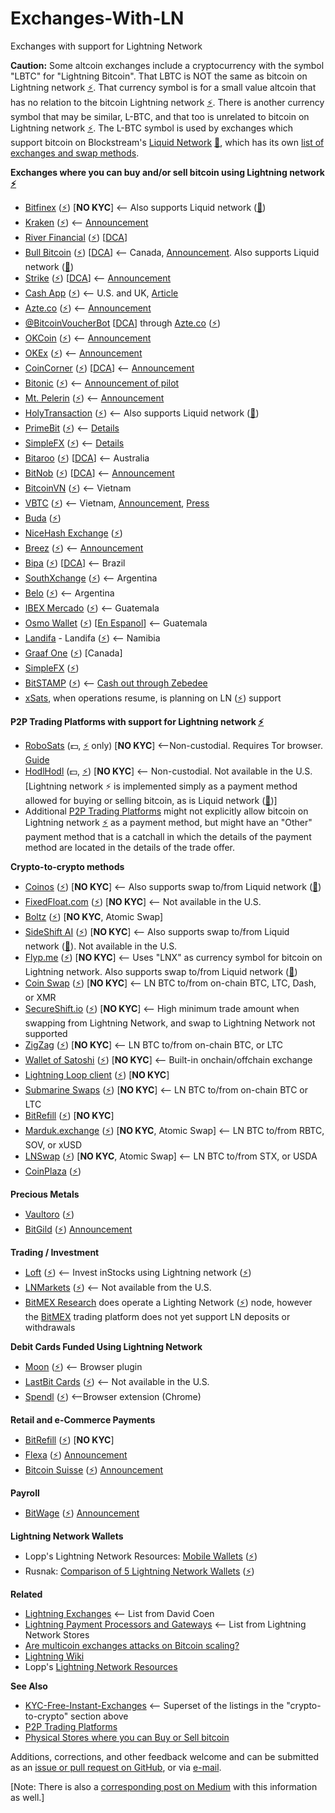 # Exchanges-With-LN
Exchanges with support for Lightning Network

**Caution:** Some altcoin exchanges include a cryptocurrency with the symbol "LBTC" for "Lightning Bitcoin". That LBTC is NOT the same as bitcoin on Lightning network [⚡](https://www.lopp.net/lightning-information.html#desktop_wallets). That currency symbol is for a small value altcoin that has no relation to the bitcoin Lightning network [⚡](https://www.lopp.net/lightning-information.html#desktop_wallets). There is another currency symbol that may be similar, L-BTC, and that too is unrelated to bitcoin on Lightning network [⚡](https://www.lopp.net/lightning-information.html#desktop_wallets). The L-BTC symbol is used by exchanges which support bitcoin on Blockstream's [Liquid Network](https://blockstream.com/liquid) [🌊](https://help.blockstream.com/hc/en-us/articles/900000633526-Where-can-I-get-a-Liquid-wallet-), which has its own [list of exchanges and swap methods](https://help.blockstream.com/hc/en-us/articles/900000629383).

**Exchanges where you can buy and/or sell bitcoin using Lightning network [⚡](https://www.lopp.net/lightning-information.html#desktop_wallets)**

- [Bitfinex](https://bitfinex.com/) ([⚡](https://www.lopp.net/lightning-information.html#desktop_wallets)) [**NO KYC**] <-- Also supports Liquid network ([🌊](https://help.blockstream.com/hc/en-us/articles/900000633526-Where-can-I-get-a-Liquid-wallet-))
- [Kraken](https://www.kraken.com/) ([⚡](https://www.lopp.net/lightning-information.html#desktop_wallets)) <-- [Announcement](https://blog.kraken.com/post/13502/kraken-now-supports-instant-lightning-network-btc-transactions)
- [River Financial](https://river.com/) ([⚡](https://www.lopp.net/lightning-information.html#desktop_wallets)) [[DCA](https://medium.com/@cointastical/dollar-cost-averaging-the-answer-to-the-question-is-now-a-good-time-to-buy-bitcoin-a84e518f50f0)]
- [Bull Bitcoin](https://bullbitcoin.com/) ([⚡](https://www.lopp.net/lightning-information.html#desktop_wallets)) [[DCA](https://medium.com/@cointastical/dollar-cost-averaging-the-answer-to-the-question-is-now-a-good-time-to-buy-bitcoin-a84e518f50f0)] <-- Canada, [Announcement](https://medium.com/bull-bitcoin/scaling-bull-bitcoins-non-custodial-services-with-the-lightning-network-782585d96098). Also supports Liquid network ([🌊](https://help.blockstream.com/hc/en-us/articles/900000633526-Where-can-I-get-a-Liquid-wallet-))
- [Strike](https://strike.zaphq.io/) ([⚡](https://www.lopp.net/lightning-information.html#desktop_wallets)) [[DCA](https://medium.com/@cointastical/dollar-cost-averaging-the-answer-to-the-question-is-now-a-good-time-to-buy-bitcoin-a84e518f50f0)] <-- [Announcement](https://medium.com/@JimmyMow/announcing-strike-by-zap-4f578c7c8984)
- [Cash App](https://Cash.app) ([⚡](https://www.lopp.net/lightning-information.html#desktop_wallets)) <-- U.S. and UK, [Article](https://www.coindesk.com/business/2022/01/18/blocks-cash-app-is-finally-integrating-the-lightning-network)
- [Azte.co](https://azte.co/#find_a_vendor) ([⚡](https://www.lopp.net/lightning-information.html#desktop_wallets)) <-- [Announcement](https://medium.com/@beautyon_/azteco-lightning-now-no-one-gets-left-behind-in-bitcoin-2b750f094ccf)
- [@BitcoinVoucherBot](https://BitcoinVoucherBot.com) [[DCA](https://medium.com/@cointastical/dollar-cost-averaging-the-answer-to-the-question-is-now-a-good-time-to-buy-bitcoin-a84e518f50f0)] through [Azte.co](https://azte.co) ([⚡](https://www.lopp.net/lightning-information.html#desktop_wallets))
- [OKCoin](https://www.okcoin.com/spot/trade) ([⚡](https://www.lopp.net/lightning-information.html#desktop_wallets)) <-- [Announcement](https://blog.okcoin.com/2021/03/04/how-to-use-bitcoin-lightning-network)
- [OKEx](https://www.okex.com/trade-spot) ([⚡](https://www.lopp.net/lightning-information.html#desktop_wallets)) <-- [Announcement](https://bitcoinmagazine.com/articles/okcoin-to-integrate-lightning-network)
- [CoinCorner](https://www.coincorner.com) ([⚡](https://www.lopp.net/lightning-information.html#desktop_wallets)) [[DCA](https://medium.com/@cointastical/dollar-cost-averaging-the-answer-to-the-question-is-now-a-good-time-to-buy-bitcoin-a84e518f50f0)] <-- [Announcement](https://twitter.com/CoinCorner/status/1346470541448761344)
- [Bitonic](https://bl3p.eu) ([⚡](https://www.lopp.net/lightning-information.html#desktop_wallets)) <-- [Announcement of pilot](https://bl3p.eu/news/76/BL3P+a)
- [Mt. Pelerin](https://mtpelerin.com) ([⚡](https://www.lopp.net/lightning-information.html#desktop_wallets)) <-- [Announcement](https://bitcoinmagazine.com/business/mt-pelerin-adds-support-for-bitcoin-lightning)
- [HolyTransaction](https://holytransaction.com/#exchange) ([⚡](https://www.lopp.net/lightning-information.html#desktop_wallets)) <-- Also supports Liquid network ([🌊](https://help.blockstream.com/hc/en-us/articles/900000633526-Where-can-I-get-a-Liquid-wallet-))
- [PrimeBit](https://primebit.com) ([⚡](https://www.lopp.net/lightning-information.html#desktop_wallets)) <-- [Details](https://primebit.com/bitcoin-lightning-network)
- [SimpleFX](https://simplefx.com/bitcoin-lightning-network) ([⚡](https://www.lopp.net/lightning-information.html#desktop_wallets)) <-- [Details](https://simplefx.com/bitcoin-lightning-network)
- [Bitaroo](https://bitaroo.com.au) ([⚡](https://www.lopp.net/lightning-information.html#desktop_wallets)) [[DCA](https://medium.com/@cointastical/dollar-cost-averaging-the-answer-to-the-question-is-now-a-good-time-to-buy-bitcoin-a84e518f50f0)] <-- Australia
- [BitNob](https://bitnob.com) ([⚡](https://www.lopp.net/lightning-information.html#desktop_wallets)) [[DCA](https://medium.com/@cointastical/dollar-cost-averaging-the-answer-to-the-question-is-now-a-good-time-to-buy-bitcoin-a84e518f50f0)] <-- [Announcement](https://blog.bitnob.com/introducing-the-lightning-network-as-explained-by-bitnob)
- [BitcoinVN](https://bitcoinvn.io) ([⚡](https://www.lopp.net/lightning-information.html#desktop_wallets)) <-- Vietnam
- [VBTC](https://vbtc.exchange/) ([⚡](https://www.lopp.net/lightning-information.html#desktop_wallets)) <-- Vietnam, [Announcement](https://twitter.com/VBTC_Vietnam/status/1353564136702005248), [Press](https://news.bitcoinvn.io/vbtc-adding-lightning-batched-segwit-withdrawals)
- [Buda](https://buda.com/) ([⚡](https://www.lopp.net/lightning-information.html#desktop_wallets))
- [NiceHash Exchange](https://www.nicehash.com/exchange) ([⚡](https://www.lopp.net/lightning-information.html#desktop_wallets))
- [Breez](https://breez.technology/) ([⚡](https://www.lopp.net/lightning-information.html#desktop_wallets)) <-- [Announcement](https://medium.com/breez-technology/breez-moonpay-the-easiest-way-to-buy-spend-bitcoin-on-lightning-3c40b3d3815a)
- [Bipa](https://bipa.app/) ([⚡](https://www.lopp.net/lightning-information.html#desktop_wallets)) [[DCA](https://medium.com/@cointastical/dollar-cost-averaging-the-answer-to-the-question-is-now-a-good-time-to-buy-bitcoin-a84e518f50f0)] <-- Brazil
- [SouthXchange](https://southxchange.com) ([⚡](https://www.lopp.net/lightning-information.html#desktop_wallets)) <-- Argentina
- [Belo](https://belo.app) ([⚡](https://www.lopp.net/lightning-information.html#desktop_wallets)) <-- Argentina
- [IBEX Mercado](https://www.poweredbyibex.io/technology#w-tabs-0-data-w-pane-0) ([⚡](https://www.lopp.net/lightning-information.html#desktop_wallets)) <-- Guatemala
- [Osmo Wallet](https://en.osmowallet.com/) ([⚡️](https://www.lopp.net/lightning-information.html#desktop_wallets)) [[En Espanol](https://osmowallet.com/)] <-- Guatemala
- [Landifa](https://landifa.com/) - Landifa ([⚡](https://www.lopp.net/lightning-information.html#desktop_wallets)) <-- Namibia
- [Graaf One](https://www.graaf.one/) ([⚡](https://www.lopp.net/lightning-information.html#desktop_wallets)) [Canada]
- [SimpleFX](https://simplefx.com/bitcoin-lightning-network) ([⚡](https://www.lopp.net/lightning-information.html#desktop_wallets))
- [BitSTAMP](https://bitstamp.net/) ([⚡](https://www.lopp.net/lightning-information.html#desktop_wallets)) <-- [Cash out through Zebedee](https://blog.bitstamp.net/post/how-to-use-the-new-lightning-network-bridge-for-instant-bitcoin-top-ups-in-crypto-gaming)
- [xSats](https://xsats.com), when operations resume, is planning on LN ([⚡](https://www.lopp.net/lightning-information.html#desktop_wallets)) support

**P2P Trading Platforms with support for Lightning network [⚡](https://www.lopp.net/lightning-information.html#desktop_wallets)**

- [RoboSats](https://github.com/Reckless-Satoshi/robosats/blob/main/README.md) (💵, [⚡](https://www.lopp.net/lightning-information.html#desktop_wallets) only) [**NO KYC**] <--Non-custodial. Requires Tor browser. [Guide](https://github.com/Reckless-Satoshi/robosats/blob/2565c59028fc796a5f520edd79bb7982348cd0be/docs/how-to-use.md)
- [HodlHodl](https://medium.com/@hodlhodl/new-payment-method-exchange-btc-on-chain-for-lightning-btc-1d9433c25c5e) (💵, [⚡](https://www.lopp.net/lightning-information.html#desktop_wallets)) [**NO KYC**] <-- Non-custodial. Not available in the U.S. [Lightning network ⚡ is implemented simply as a payment method allowed for buying or selling bitcoin, as is Liquid network ([🌊](https://help.blockstream.com/hc/en-us/articles/900000633526-Where-can-I-get-a-Liquid-wallet-))]
- Additional [P2P Trading Platforms](https://cointastical.github.io/P2P-Trading-Exchanges) might not explicitly allow bitcoin on Lightning network [⚡](https://www.lopp.net/lightning-information.html#desktop_wallets) as a payment method, but might have an "Other" payment method that is a catchall in which the details of the payment method are located in the details of the trade offer.

**Crypto-to-crypto methods**

- [Coinos](https://coinos.io) ([⚡](https://www.lopp.net/lightning-information.html#desktop_wallets)) [**NO KYC**] <-- Also supports swap to/from Liquid network ([🌊](https://help.blockstream.com/hc/en-us/articles/900000633526-Where-can-I-get-a-Liquid-wallet-))
- [FixedFloat.com](https://fixedfloat.com/) ([⚡](https://www.lopp.net/lightning-information.html#desktop_wallets)) [**NO KYC**] <-- Not available in the U.S.
- [Boltz](https://boltz.exchange/) ([⚡](https://www.lopp.net/lightning-information.html#desktop_wallets)) [**NO KYC**, Atomic Swap]
- [SideShift AI](https://sideshift.ai/) ([⚡](https://www.lopp.net/lightning-information.html#desktop_wallets)) [**NO KYC**] <-- Also supports swap to/from Liquid network ([🌊](https://help.blockstream.com/hc/en-us/articles/900000633526-Where-can-I-get-a-Liquid-wallet-)). Not available in the U.S.
- [Flyp.me](https://flyp.me/) ([⚡](https://www.lopp.net/lightning-information.html#desktop_wallets)) [**NO KYC**] <-- Uses "LNX" as currency symbol for bitcoin on Lightning network. Also supports swap to/from Liquid network ([🌊](https://help.blockstream.com/hc/en-us/articles/900000633526-Where-can-I-get-a-Liquid-wallet-))
- [Coin Swap](https://coinswap.click/) ([⚡](https://www.lopp.net/lightning-information.html#desktop_wallets)) [**NO KYC**] <-- LN BTC to/from on-chain BTC, LTC, Dash, or XMR
- [SecureShift.io](https://secureshift.io/) ([⚡](https://www.lopp.net/lightning-information.html#desktop_wallets)) [**NO KYC**] <-- High minimum trade amount when swapping from Lightning Network, and swap to Lightning Network not supported
- [ZigZag](https://zigzag.io/) ([⚡](https://www.lopp.net/lightning-information.html#desktop_wallets)) [**NO KYC**] <-- LN BTC to/from on-chain BTC, or LTC
- [Wallet of Satoshi](https://walletofsatoshi.com/) ([⚡](https://www.lopp.net/lightning-information.html#desktop_wallets)) [**NO KYC**] <-- Built-in onchain/offchain exchange
- [Lightning Loop client](https://github.com/lightninglabs/loop) ([⚡](https://www.lopp.net/lightning-information.html#desktop_wallets)) [**NO KYC**]
- [Submarine Swaps](http://submarineswaps.org/) ([⚡](https://www.lopp.net/lightning-information.html#desktop_wallets)) [**NO KYC**] <-- LN BTC to/from on-chain BTC or LTC
- [BitRefill](https://www.bitrefill.com/us/en/crypto-utils/) ([⚡](https://www.lopp.net/lightning-information.html#desktop_wallets)) [**NO KYC**]
- [Marduk.exchange](https://www.marduk.exchange) ([⚡](https://www.lopp.net/lightning-information.html#desktop_wallets)) [**NO KYC**, Atomic Swap] <-- LN BTC to/from RBTC, SOV, or xUSD
- [LNSwap](https://www.lnswap.org) ([⚡](https://www.lopp.net/lightning-information.html#desktop_wallets)) [**NO KYC**, Atomic Swap] <-- LN BTC to/from STX, or USDA
- [CoinPlaza](https://www.coinplaza.it/) ([⚡](https://www.lopp.net/lightning-information.html#desktop_wallets))

**Precious Metals**

- [Vaultoro](https://www.vaultoro.com/) ([⚡](https://www.lopp.net/lightning-information.html#desktop_wallets))
- [BitGild](https://www.bitgild.com) ([⚡](https://www.lopp.net/lightning-information.html#desktop_wallets)) [Announcement](https://bitgild.medium.com/buy-gold-with-bitcoin-lightning-307cab467ab3)

**Trading / Investment**

- [Loft](https://loft.trade/) ([⚡](https://www.lopp.net/lightning-information.html#desktop_wallets)) <-- Invest inStocks using Lightning network ([⚡](https://www.lopp.net/lightning-information.html#desktop_wallets))
- [LNMarkets](https://lnmarkets.com/) ([⚡](https://www.lopp.net/lightning-information.html#desktop_wallets)) <-- Not available from the U.S.
- [BitMEX Research](https://blog.bitmex.com/research) does operate a Lighting Network ([⚡](https://www.lopp.net/lightning-information.html#desktop_wallets)) node, however the [BitMEX](https://bitmex.com/trading-on-bitmex) trading platform does not yet support LN deposits or withdrawals

**Debit Cards Funded Using Lightning Network**

- [Moon](https://paywithmoon.com) ([⚡](https://www.lopp.net/lightning-information.html#desktop_wallets)) <-- Browser plugin
- [LastBit Cards](https://lastbit.io/#download-button) ([⚡](https://www.lopp.net/lightning-information.html#desktop_wallets)) <-- Not available in the U.S.
- [Spendl](https://getspendl.com/) ([⚡](https://www.lopp.net/lightning-information.html#desktop_wallets)) <--Browser extension (Chrome)

**Retail and e-Commerce Payments**

- [BitRefill](https://www.bitrefill.com/) ([⚡](https://www.lopp.net/lightning-information.html#desktop_wallets)) [**NO KYC**]
- [Flexa](https://flexa.network) ([⚡](https://www.lopp.net/lightning-information.html#desktop_wallets)) [Announcement](https://medium.com/flexa/flexa-adds-support-for-fraud-proof-lightning-network-payments-dfb6df0db5e)
- [Bitcoin Suisse](https://www.bitcoinsuisse.com) ([⚡](https://www.lopp.net/lightning-information.html#desktop_wallets)) [Announcement](https://www.bitcoinsuisse.com/news/bitcoin-suisse-becomes-first-crypto-payment-processor-in-switzerland-to-integrate-bitcoin-lightning-technology)

**Payroll**
- [BitWage](https://bitwage.com) ([⚡](https://www.lopp.net/lightning-information.html#desktop_wallets)) [Announcement](https://voltage.cloud/blog/news/bitwage-x-voltage-first-salary-payments-on-lightning)

**Lightning Network Wallets**

- Lopp's Lightning Network Resources: [Mobile Wallets](https://www.lopp.net/lightning-information.html#desktop_wallets) ([⚡](https://www.lopp.net/lightning-information.html#desktop_wallets))
- Rusnak: [Comparison of 5 Lightning Network Wallets](https://rusnak.io/lightning-wallets-comparison) ([⚡](https://www.lopp.net/lightning-information.html#desktop_wallets))

**Related**

- [Lightning Exchanges](https://github.com/theDavidCoen/LightningExchanges) <-- List from David Coen
- [Lightning Payment Processors and Gateways](https://lightningnetworkstores.com/?tags=payment%20gateway) <-- List from Lightning Network Stores
- [Are multicoin exchanges attacks on Bitcoin scaling?](https://tftc.io/martys-bent/issue-888)
- [Lightning Wiki](https://lightningwiki.net)
- Lopp's [Lightning Network Resources](https://lightning.how)

**See Also**

- [KYC-Free-Instant-Exchanges](https://cointastical.github.io/KYC-Free-Instant-Exchanges) <-- Superset of the listings in the "crypto-to-crypto" section above
- [P2P Trading Platforms](https://cointastical.github.io/P2P-Trading-Exchanges)
- [Physical Stores where you can Buy or Sell bitcoin](https://cointastical.github.io/Physical-Locations-Bitcoin)

Additions, corrections, and other feedback welcome and can be submitted as an [issue or pull request on GitHub](https://github.com/cointastical/Exchanges-With-LN), or via [e-mail](mailto://cointastical@gmail.com).

[Note: There is also a [corresponding post on Medium](https://cointastical.medium.com/exchanges-with-support-for-bitcoin-lightning-network-payments-739829bcb7bc) with this information as well.]
